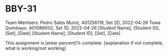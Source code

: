 # BBY-31

Team Members:
Pedro Sales Muniz, A01256119, Set 2D, 2022-04-26
Towa Quimbayo, A01086002, Set 1D, 2022-04-26
[Student Name], [Student ID], [Set], [Date]
[Student Name], [Student ID], [Set], [Date]

This assignment is [enter percent]% complete.
[explanation if not complete, what is working/not
working]